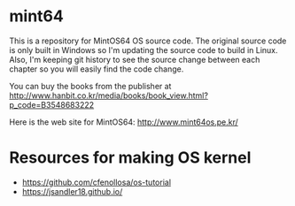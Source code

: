 # mint64
This is a repository for MintOS64 OS source code. The original source code
is only built in Windows so I'm updating the source code to build in Linux.
Also, I'm keeping git history to see the source change between each chapter
so you will easily find the code change.

You can buy the books from the publisher at
http://www.hanbit.co.kr/media/books/book_view.html?p_code=B3548683222

Here is the web site for MintOS64:
http://www.mint64os.pe.kr/

# Resources for making OS kernel
* https://github.com/cfenollosa/os-tutorial
* https://jsandler18.github.io/

